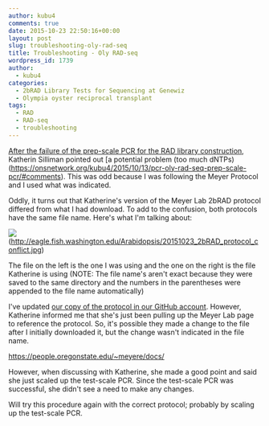 ```yaml
---
author: kubu4
comments: true
date: 2015-10-23 22:50:16+00:00
layout: post
slug: troubleshooting-oly-rad-seq
title: Troubleshooting - Oly RAD-seq
wordpress_id: 1739
author:
  - kubu4
categories:
  - 2bRAD Library Tests for Sequencing at Genewiz
  - Olympia oyster reciprocal transplant
tags:
  - RAD
  - RAD-seq
  - troubleshooting
---
```


[After the failure of the prep-scale PCR for the RAD library construction](https://robertslab.github.io/sams-notebook/2015-10-13-pcr-oly-rad-seq-prep-scale-pcr.html), Katherin Silliman pointed out [a potential problem (too much dNTPs)(https://onsnetwork.org/kubu4/2015/10/13/pcr-oly-rad-seq-prep-scale-pcr/#comments). This was odd because I was following the Meyer Protocol and I used what was indicated.

Oddly, it turns out that Katherine's version of the Meyer Lab 2bRAD protocol differed from what I had download. To add to the confusion, both protocols have the same file name. Here's what I'm talking about:

![](https://eagle.fish.washington.edu/Arabidopsis/20151023_2bRAD_protocol_conflict.jpg)(http://eagle.fish.washington.edu/Arabidopsis/20151023_2bRAD_protocol_conflict.jpg)



The file on the left is the one I was using and the one on the right is the file Katherine is using (NOTE: The file name's aren't exact because they were saved to the same directory and the numbers in the parentheses were appended to the file name automatically)

I've updated [our copy of the protocol in our GitHub account](https://github.com/sr320/LabDocs/blob/master/protocols/External_Protocols/2bRAD_11Aug2015.pdf). However, Katherine informed me that she's just been pulling up the Meyer Lab page to reference the protocol. So, it's possible they made a change to the file after I initially downloaded it, but the change wasn't indicated in the file name.

https://people.oregonstate.edu/~meyere/docs/

However, when discussing with Katherine, she made a good point and said she just scaled up the test-scale PCR. Since the test-scale PCR was successful, she didn't see a need to make any changes.

Will try this procedure again with the correct protocol; probably by scaling up the test-scale PCR.
